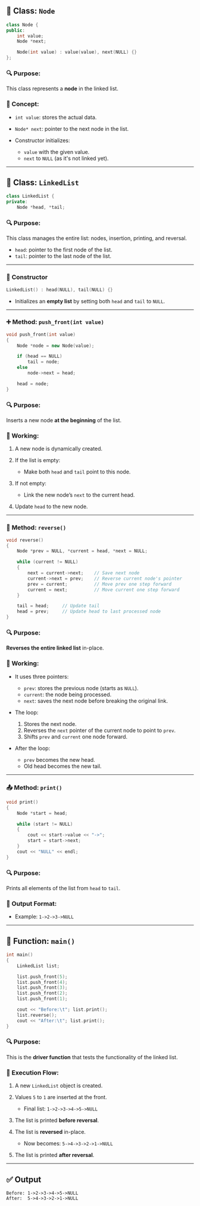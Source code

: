## 🧱 **Class: `Node`**

```cpp
class Node {
public:
    int value;
    Node *next;

    Node(int value) : value(value), next(NULL) {}
};
```

### 🔍 Purpose:

This class represents a **node** in the linked list.

### 🧠 Concept:

* `int value`: stores the actual data.
* `Node* next`: pointer to the next node in the list.
* Constructor initializes:

  * `value` with the given value.
  * `next` to `NULL` (as it's not linked yet).

---

## 🧱 **Class: `LinkedList`**

```cpp
class LinkedList {
private:
    Node *head, *tail;
```

### 🔍 Purpose:

This class manages the entire list: nodes, insertion, printing, and reversal.

* `head`: pointer to the first node of the list.
* `tail`: pointer to the last node of the list.

---

### 🔧 **Constructor**

```cpp
LinkedList() : head(NULL), tail(NULL) {}
```

* Initializes an **empty list** by setting both `head` and `tail` to `NULL`.

---

### ➕ **Method: `push_front(int value)`**

```cpp
void push_front(int value)
{
    Node *node = new Node(value);

    if (head == NULL)
        tail = node;
    else
        node->next = head;

    head = node;
}
```

### 🔍 Purpose:

Inserts a new node **at the beginning** of the list.

### 📘 Working:

1. A new node is dynamically created.
2. If the list is empty:

   * Make both `head` and `tail` point to this node.
3. If not empty:

   * Link the new node’s `next` to the current head.
4. Update `head` to the new node.

---

### 🔁 **Method: `reverse()`**

```cpp
void reverse()
{
    Node *prev = NULL, *current = head, *next = NULL;

    while (current != NULL)
    {
        next = current->next;    // Save next node
        current->next = prev;    // Reverse current node's pointer
        prev = current;          // Move prev one step forward
        current = next;          // Move current one step forward
    }

    tail = head;     // Update tail
    head = prev;     // Update head to last processed node
}
```

### 🔍 Purpose:

**Reverses the entire linked list** in-place.

### 📘 Working:

* It uses three pointers:

  * `prev`: stores the previous node (starts as `NULL`).
  * `current`: the node being processed.
  * `next`: saves the next node before breaking the original link.

* The loop:

  1. Stores the next node.
  2. Reverses the `next` pointer of the current node to point to `prev`.
  3. Shifts `prev` and `current` one node forward.

* After the loop:

  * `prev` becomes the new head.
  * Old head becomes the new tail.

---

### 📤 **Method: `print()`**

```cpp
void print()
{
    Node *start = head;

    while (start != NULL)
    {
        cout << start->value << "->";
        start = start->next;
    }
    cout << "NULL" << endl;
}
```

### 🔍 Purpose:

Prints all elements of the list from `head` to `tail`.

### 📘 Output Format:

* Example: `1->2->3->NULL`

---

## 🧪 **Function: `main()`**

```cpp
int main()
{
    LinkedList list;

    list.push_front(5);
    list.push_front(4);
    list.push_front(3);
    list.push_front(2);
    list.push_front(1);

    cout << "Before:\t"; list.print();
    list.reverse();
    cout << "After:\t"; list.print();
}
```

### 🔍 Purpose:

This is the **driver function** that tests the functionality of the linked list.

### 📘 Execution Flow:

1. A new `LinkedList` object is created.
2. Values `5` to `1` are inserted at the front.

   * Final list: `1->2->3->4->5->NULL`
3. The list is printed **before reversal**.
4. The list is **reversed** in-place.

   * Now becomes: `5->4->3->2->1->NULL`
5. The list is printed **after reversal**.

---

## ✅ **Output**

```
Before:	1->2->3->4->5->NULL
After:	5->4->3->2->1->NULL
```